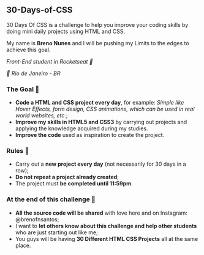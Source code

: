 ## 30-Days-of-CSS

30 Days Of CSS is a challenge to help you improve your coding skills by doing mini daily projects using HTML and CSS.

My name is **Breno Nunes** and I will be pushing my Limits to the edges to achieve this goal.

_Front-End student in Rocketseat 🚀_ 

_📍 Rio de Janeiro - BR_

  
  ### The Goal 🎯 
  
  * **Code a HTML and CSS project every day**, for example: _Simple like Hover Effects, form design, CSS animations, which can be used in real world websites, etc_.;
  * **Improve my skills in HTML5 and CSS3** by carrying out projects and applying the knowledge acquired during my studies.
  * **Improve the code** used as inspiration to create the project.
  
  ### Rules 📖
  
  * Carry out a **new project every day** (not necessarily for 30 days in a row);
  * **Do not repeat a project already created**;
  * The project must **be completed until 11:59pm**.
  
  ### At the end of this challenge 🥇
  
  * **All the source code will be shared** with love here and on Instagram: @brenofnsantos;
  * I want to **let others know about this challenge and help other students** who are just starting out like me;
  * You guys will be having **30 Different HTML CSS Projects** all at the same place.
